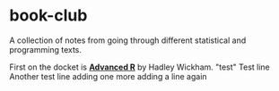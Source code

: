 
<!-- README.md is generated from README.Rmd. Please edit that file -->
book-club
=========

A collection of notes from going through different statistical and programming texts.

First on the docket is [**Advanced R**](http://adv-r.had.co.nz/) by Hadley Wickham.
"test" 
Test line
Another test line
adding one more
adding a line again
